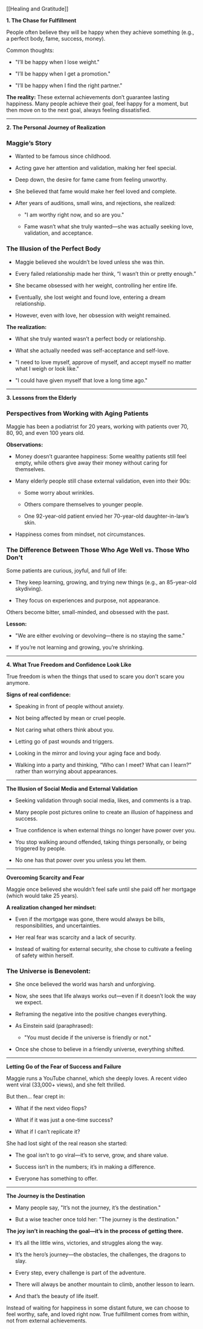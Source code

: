 
[[Healing and Gratitude]]

**1. The Chase for Fulfillment**

People often believe they will be happy when they achieve something (e.g., a perfect body, fame, success, money).

Common thoughts:

- "I’ll be happy when I lose weight."
    
- "I’ll be happy when I get a promotion."
    
- "I’ll be happy when I find the right partner."
    

**The reality:** These external achievements don’t guarantee lasting happiness. Many people achieve their goal, feel happy for a moment, but then move on to the next goal, always feeling dissatisfied.

---

**2. The Personal Journey of Realization**

### Maggie’s Story

- Wanted to be famous since childhood.
    
- Acting gave her attention and validation, making her feel special.
    
- Deep down, the desire for fame came from feeling unworthy.
    
- She believed that fame would make her feel loved and complete.
    
- After years of auditions, small wins, and rejections, she realized:
    
    - "I am worthy right now, and so are you."
        
    - Fame wasn’t what she truly wanted—she was actually seeking love, validation, and acceptance.
        

### The Illusion of the Perfect Body

- Maggie believed she wouldn’t be loved unless she was thin.
    
- Every failed relationship made her think, “I wasn’t thin or pretty enough.”
    
- She became obsessed with her weight, controlling her entire life.
    
- Eventually, she lost weight and found love, entering a dream relationship.
    
- However, even with love, her obsession with weight remained.
    

**The realization:**

- What she truly wanted wasn’t a perfect body or relationship.
    
- What she actually needed was self-acceptance and self-love.
    
- "I need to love myself, approve of myself, and accept myself no matter what I weigh or look like."
    
- "I could have given myself that love a long time ago."
    

---

**3. Lessons from the Elderly**

### Perspectives from Working with Aging Patients

Maggie has been a podiatrist for 20 years, working with patients over 70, 80, 90, and even 100 years old.

**Observations:**

- Money doesn’t guarantee happiness: Some wealthy patients still feel empty, while others give away their money without caring for themselves.
    
- Many elderly people still chase external validation, even into their 90s:
    
    - Some worry about wrinkles.
        
    - Others compare themselves to younger people.
        
    - One 92-year-old patient envied her 70-year-old daughter-in-law’s skin.
        
- Happiness comes from mindset, not circumstances.
    

### The Difference Between Those Who Age Well vs. Those Who Don't

Some patients are curious, joyful, and full of life:

- They keep learning, growing, and trying new things (e.g., an 85-year-old skydiving).
    
- They focus on experiences and purpose, not appearance.
    

Others become bitter, small-minded, and obsessed with the past.

**Lesson:**

- "We are either evolving or devolving—there is no staying the same."
    
- If you’re not learning and growing, you’re shrinking.
    

---

**4. What True Freedom and Confidence Look Like**

True freedom is when the things that used to scare you don’t scare you anymore.

**Signs of real confidence:**

- Speaking in front of people without anxiety.
    
- Not being affected by mean or cruel people.
    
- Not caring what others think about you.
    
- Letting go of past wounds and triggers.
    
- Looking in the mirror and loving your aging face and body.
    
- Walking into a party and thinking, “Who can I meet? What can I learn?” rather than worrying about appearances.
    

---

**The Illusion of Social Media and External Validation**

- Seeking validation through social media, likes, and comments is a trap.
    
- Many people post pictures online to create an illusion of happiness and success.
    
- True confidence is when external things no longer have power over you.
    
- You stop walking around offended, taking things personally, or being triggered by people.
    
- No one has that power over you unless you let them.
    

---

**Overcoming Scarcity and Fear**

Maggie once believed she wouldn’t feel safe until she paid off her mortgage (which would take 25 years).

**A realization changed her mindset:**

- Even if the mortgage was gone, there would always be bills, responsibilities, and uncertainties.
    
- Her real fear was scarcity and a lack of security.
    
- Instead of waiting for external security, she chose to cultivate a feeling of safety within herself.
    

### The Universe is Benevolent:

- She once believed the world was harsh and unforgiving.
    
- Now, she sees that life always works out—even if it doesn’t look the way we expect.
    
- Reframing the negative into the positive changes everything.
    
- As Einstein said (paraphrased):
    
    - "You must decide if the universe is friendly or not."
        
- Once she chose to believe in a friendly universe, everything shifted.
    

---

**Letting Go of the Fear of Success and Failure**

Maggie runs a YouTube channel, which she deeply loves. A recent video went viral (33,000+ views), and she felt thrilled.

But then… fear crept in:

- What if the next video flops?
    
- What if it was just a one-time success?
    
- What if I can’t replicate it?
    

She had lost sight of the real reason she started:

- The goal isn’t to go viral—it’s to serve, grow, and share value.
    
- Success isn’t in the numbers; it’s in making a difference.
    
- Everyone has something to offer.
    

---

**The Journey is the Destination**

- Many people say, "It’s not the journey, it’s the destination."
    
- But a wise teacher once told her: "The journey is the destination."
    

**The joy isn’t in reaching the goal—it’s in the process of getting there.**

- It’s all the little wins, victories, and struggles along the way.
    
- It’s the hero’s journey—the obstacles, the challenges, the dragons to slay.
    
- Every step, every challenge is part of the adventure.
    
- There will always be another mountain to climb, another lesson to learn.
    
- And that’s the beauty of life itself.
    

Instead of waiting for happiness in some distant future, we can choose to feel worthy, safe, and loved right now. True fulfillment comes from within, not from external achievements.